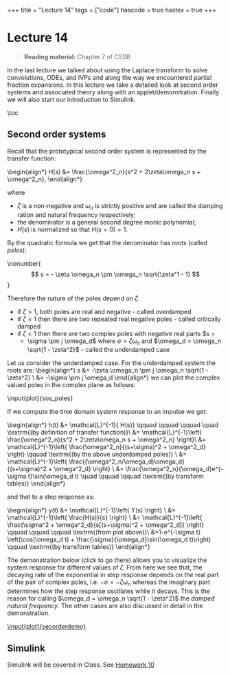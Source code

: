+++
title = "Lecture 14"
tags = ["code"]
hascode = true
hastex = true
+++

# Lecture 14

> **Reading material:** Chapter 7 of CSSB

In the last lecture we talked about using the Laplace transform to solve
convolutions, ODEs, and IVPs and along the way we encountered partial fraction
expansions. In this lecture we take a detailed look at second order systems and 
associated theory along with an applet/demonstration. Finally we will also start
our introduction to Simulink. 

\toc

## Second order systems
Recall that the prototypical second order system is represented by the transfer function:

\begin{align*}
	H(s) &= \frac{\omega^2_n}{s^2 + 2\zeta\omega_n s + \omega^2_n},
\end{align*}

where 

 * $\zeta$ is a non-negative and $\omega_n$ is strictly positive and are called
   the damping ration and natural frequency respectively;
 * the denominator is a general second degree monic polynomial;
 * $H(s)$ is normalized so that $H(s=0)=1$. 

By the quadratic formula we get that the denominator has roots (called _poles_):

\nonumber{$$
s = - \zeta \omega_n \pm \omega_n \sqrt{\zeta^1 - 1}
$$}

Therefore the nature of the poles depend on $\zeta$. 

 * if $\zeta >1$, both poles are real and negative - called overdamped
 * if $\zeta=1$ then there are two repeated real negative poles - called
   critically damped
 * if $\zeta <1$ then there are two complex poles with negative real parts $s =
   - \sigma \pm j \omega_d$ where $\sigma = \zeta \omega_n$ and $\omega_d =
     \omega_n \sqrt{1 - \zeta^2}$ - called the underdamped case 

Let us consider the underdamped case. For the underdamped system the roots are:
\begin{align*}
s &= -\zeta \omega_n \pm j \omega_n \sqrt{1 - \zeta^2} \\ 
 &= -\sigma \pm j \omega_d
\end{align*}
we can plot the complex valued poles in the complex
plane as follows:

\input{plot}{sos_poles}

If we compute the time domain system response to an impulse we get:

\begin{align*}
h(t) &= \mathcal{L}^{-1}\{ H(s)\}  \qquad \qquad \qquad \quad \textrm{(by definition of transfer function)}\\
&= \mathcal{L}^{-1}\left\{ \frac{\omega^2_n}{s^2 + 2\zeta\omega_n s + \omega^2_n} \right\}\\
&= \mathcal{L}^{-1}\left\{ \frac{\omega^2_n}{(s+\sigma)^2 + \omega^2_d} \right\} \qquad  \textrm{(by the above underdamped poles)} \\
&= \mathcal{L}^{-1}\left\{ \frac{(\omega^2_n/\omega_d)\omega_d}{(s+\sigma)^2 + \omega^2_d} \right\} \\
&= \frac{\omega^2_n}{\omega_d}e^{-\sigma t}\sin(\omega_d t) \quad \qquad \qquad \textrm{(by transform tables)}
\end{align*}

and that to a step response as:

\begin{align*}
	y(t) &= \mathcal{L}^{-1}\left\{ Y(s) \right\} \\
             &= \mathcal{L}^{-1}\left\{ \frac{H(s)}{s} \right\} \\
             &= \mathcal{L}^{-1}\left\{ \frac{\sigma^2 + \omega^2_d}{s[(s+\sigma)^2 + \omega^2_d]} \right\} \qquad \qquad \qquad \textrm{(from plot above)}\\
	     &=1-e^{-\sigma t} \left(\cos(\omega_d t) + \frac{\sigma}{\omega_d}\sin(\omega_d t)\right) \qquad 
	     \textrm{(by transform tables)} 
\end{align*}

The demonstration below (click to go there) allows you to visualize the system
response for different values of $\zeta$. From here we see that, the decaying
rate of the exponential in step response depends on the real part of the pair
of complex poles, i.e. $-\sigma = - \zeta \omega_n$ whereas the imaginary part
determines how the step response oscillates while it decays. This is the reason
for calling $\omega_d = \omega_n \sqrt{1 - \zeta^2}$ the _damped natural
frequency_. The other cases are also discussed in detail in the demonstration. 

[\input{plot}{secorderdemo}](http://146.190.199.141/secondorder.html)

## Simulink 

Simulink will be covered in Class. See [Homework 10](/homework)

